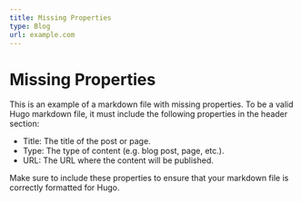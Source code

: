 ```yaml
---
title: Missing Properties
type: Blog
url: example.com
---
```


# Missing Properties

This is an example of a markdown file with missing properties. To be a valid Hugo markdown file, it must include the following properties in the header section:

- Title: The title of the post or page.
- Type: The type of content (e.g. blog post, page, etc.).
- URL: The URL where the content will be published.

Make sure to include these properties to ensure that your markdown file is correctly formatted for Hugo.